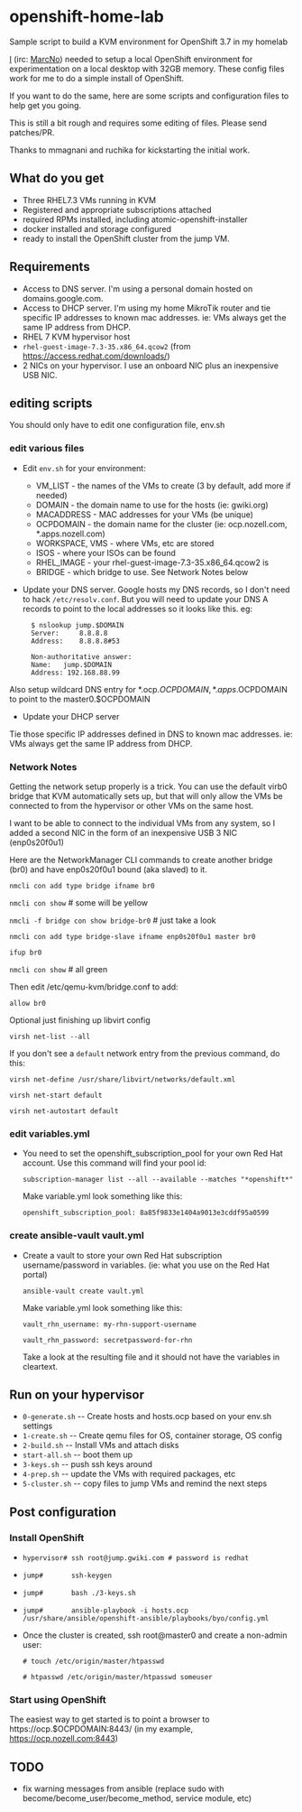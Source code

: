 # openshift-home-lab
Sample script to build a KVM environment for OpenShift 3.7 in my homelab

[I](mailto:mnozell@redhat.com) (irc: [MarcNo](mailto:marc@nozell.com))
needed to setup a local OpenShift environment for experimentation on a
local desktop with 32GB memory. These config files work for me to do a
simple install of OpenShift.

If you want to do the same, here are some scripts and configuration
files to help get you going.

This is still a bit rough and requires some editing of files.  Please
send patches/PR.

Thanks to mmagnani and ruchika for kickstarting the initial work.

## What do you get

* Three RHEL7.3 VMs running in KVM
* Registered and appropriate subscriptions attached 
* required RPMs installed, including atomic-openshift-installer
* docker installed and storage configured
* ready to install the OpenShift cluster from the jump VM.

## Requirements

* Access to DNS server.  I'm using a personal domain hosted on
  domains.google.com.
* Access to DHCP server. I'm using my home MikroTik router and tie
  specific IP addresses to known mac addresses. ie: VMs always get the
  same IP address from DHCP.
* RHEL 7 KVM hypervisor host
* `rhel-guest-image-7.3-35.x86_64.qcow2` (from https://access.redhat.com/downloads/)
* 2 NICs on your hypervisor.  I use an onboard NIC plus an inexpensive USB NIC.

## editing scripts

You should only have to edit one configuration file, env.sh

### edit various files

* Edit `env.sh` for your environment:
  - VM_LIST - the names of the VMs to create (3 by default, add more
    if needed)
  - DOMAIN - the domain name to use for the hosts (ie: gwiki.org)
  - MACADDRESS - MAC addresses for your VMs (be unique)
  - OCPDOMAIN - the domain name for the cluster (ie: ocp.nozell.com,
    *.apps.nozell.com)  
  - WORKSPACE, VMS - where VMs, etc are stored
  - ISOS - where your ISOs can be found
  - RHEL_IMAGE - your rhel-guest-image-7.3-35.x86_64.qcow2 is
  - BRIDGE - which bridge to use.  See Network Notes below

* Update your DNS server. Google hosts my DNS records, so I don't need
  to hack `/etc/resolv.conf`. But you will need to update your DNS A
  records to point to the local addresses so it looks like this.  eg:

        $ nslookup jump.$DOMAIN
        Server:		8.8.8.8
        Address:	8.8.8.8#53
        
        Non-authoritative answer:
        Name:	jump.$DOMAIN
        Address: 192.168.88.99

Also setup wildcard DNS entry for *.ocp.$OCPDOMAIN, *.apps.$OCPDOMAIN to
point to the master0.$OCPDOMAIN

* Update your DHCP server

Tie those specific IP addresses defined in DNS to known mac
addresses. ie: VMs always get the same IP address from DHCP.

### Network Notes

  Getting the network setup properly is a trick. You can use the
  default virb0 bridge that KVM automatically sets up, but that will
  only allow the VMs be connected to from the hypervisor or other VMs
  on the same host.

  I want to be able to connect to the individual VMs from any system,
  so I added a second NIC in the form of an inexpensive USB 3 NIC
  (enp0s20f0u1)

  Here are the NetworkManager CLI commands to create another bridge
  (br0) and have enp0s20f0u1 bound (aka slaved) to it.

  `nmcli con add type bridge ifname br0` 

  `nmcli con show` # some will be yellow

  `nmcli -f bridge con show bridge-br0` # just take a look

  `nmcli con add type bridge-slave ifname enp0s20f0u1 master br0`

  `ifup br0`

  `nmcli con show`  # all green
  
  Then edit /etc/qemu-kvm/bridge.conf to add:

  `allow br0`
  
  Optional just finishing up libvirt config

  `virsh net-list --all`

  If you don't see a `default` network entry from the previous
  command, do this:
  
  `virsh net-define /usr/share/libvirt/networks/default.xml`

  `virsh net-start default`

  `virsh net-autostart default`

### edit variables.yml

* You need to set the openshift_subscription_pool for your own Red Hat account.
  Use this command will find your pool id:

  `subscription-manager list --all --available --matches "*openshift*"`

  Make variable.yml look something like this:

  `openshift_subscription_pool: 8a85f9833e1404a9013e3cddf95a0599`

### create ansible-vault vault.yml

* Create a vault to store your own Red Hat subscription
  username/password in variables. (ie: what you use on the Red Hat
  portal)

  `ansible-vault create vault.yml`

  Make variable.yml look something like this:

  `vault_rhn_username: my-rhn-support-username`

  `vault_rhn_password: secretpassword-for-rhn`

  Take a look at the resulting file and it should not have the
  variables in cleartext.
  
## Run on your hypervisor

*   `0-generate.sh` -- Create hosts and hosts.ocp based on your env.sh settings
*   `1-create.sh` -- Create qemu files for OS, container storage, OS config
*   `2-build.sh` -- Install VMs and attach disks
*   `start-all.sh` -- boot them up
*   `3-keys.sh` -- push ssh keys around
*   `4-prep.sh` -- update the VMs with required packages, etc
*   `5-cluster.sh` -- copy files to jump VMs and remind the next steps

## Post configuration

### Install OpenShift 

* `hypervisor# ssh root@jump.gwiki.com # password is redhat`
* `jump#       ssh-keygen`
* `jump#       bash ./3-keys.sh`
* `jump#       ansible-playbook -i hosts.ocp /usr/share/ansible/openshift-ansible/playbooks/byo/config.yml`

* Once the cluster is created, ssh root@master0 and create a non-admin user:

  `# touch /etc/origin/master/htpasswd`

  `# htpasswd /etc/origin/master/htpasswd someuser`

### Start using OpenShift

The easiest way to get started is to point a browser to
https://ocp.$OCPDOMAIN:8443/ (in my example,
https://ocp.nozell.com:8443)


## TODO

* fix warning messages from ansible (replace sudo with become/become_user/become_method, service module, etc)

